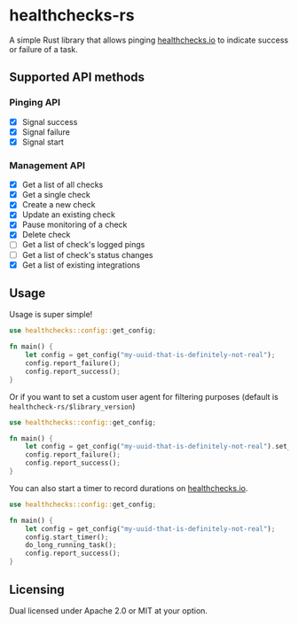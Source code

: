 # healthchecks-rs

A simple Rust library that allows pinging [healthchecks.io](https://healthchecks.io/) to indicate success or failure of a task.

## Supported API methods

### Pinging API

- [x] Signal success
- [x] Signal failure
- [x] Signal start

### Management API

- [x] Get a list of all checks
- [x] Get a single check
- [x] Create a new check
- [x] Update an existing check
- [x] Pause monitoring of a check
- [x] Delete check
- [ ] Get a list of check's logged pings
- [ ] Get a list of check's status changes
- [x] Get a list of existing integrations

## Usage

Usage is super simple!

```rust
use healthchecks::config::get_config;

fn main() {
    let config = get_config("my-uuid-that-is-definitely-not-real");
    config.report_failure();
    config.report_success();
}
```

Or if you want to set a custom user agent for filtering purposes (default is `healthcheck-rs/$library_version`)

```rust
use healthchecks::config::get_config;

fn main() {
    let config = get_config("my-uuid-that-is-definitely-not-real").set_user_agent("very-fancy-useragent");
    config.report_failure();
    config.report_success();
}

```

You can also start a timer to record durations on [healthchecks.io](https://healthchecks.io/).

```rust
use healthchecks::config::get_config;

fn main() {
    let config = get_config("my-uuid-that-is-definitely-not-real");
    config.start_timer();
    do_long_running_task();
    config.report_success();
}

```

## Licensing

Dual licensed under Apache 2.0 or MIT at your option.
